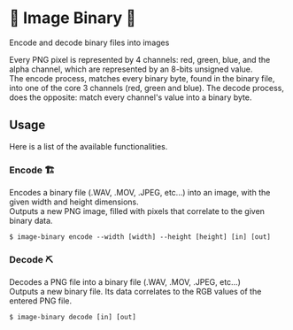 # 🎨 Image Binary 👾
Encode and decode binary files into images 

Every PNG pixel is represented by 4 channels: red, green, blue, and the alpha channel, which are represented by an 8-bits unsigned value.  
The encode process, matches every binary byte, found in the binary file, into one of the core 3 channels (red, green and blue).
The decode process, does the opposite: match every channel's value into a binary byte.

## Usage
Here is a list of the available functionalities.
### Encode 🏗️
Encodes a binary file (.WAV, .MOV, .JPEG, etc...) into an image, with the given width and height dimensions.  
Outputs a new PNG image, filled with pixels that correlate to the given binary data.

```shell
$ image-binary encode --width [width] --height [height] [in] [out]
```

### Decode ⛏️
Decodes a PNG file into a binary file (.WAV, .MOV, .JPEG, etc...)  
Outputs a new binary file. Its data correlates to the RGB values of the entered PNG file.

```shell
$ image-binary decode [in] [out]
```
